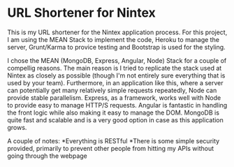# URL Shortener for Nintex

This is my URL shortener for the Nintex application process.  For this project, I am using the MEAN Stack to implement the code, Heroku to manage the server, Grunt/Karma to provice testing and Bootstrap is used for the styling.

I chose the MEAN (MongoDB, Express, Angular, Node) Stack for a couple of compellig reasons.  The main reason is I tried to replicate the stack used at Nintex as closely as possible (though I'm not entirely sure everything that is used by your team).  Furthermore, in an application like this, where a server can potentially get many relatively simple requests repeatedly, Node can provide stable parallelism.  Express, as a framework, works well with Node to provide easy to manage HTTP/S requests.  Angular is fantastic in handling the front logic while also making it easy to manage the DOM.  MongoDB is quite fast and scalable and is a very good option in case as this application grows.

A couple of notes:
*Everything is RESTful
*There is some simple security provided, primarily to prevent other people from hitting my APIs without going through the webpage
